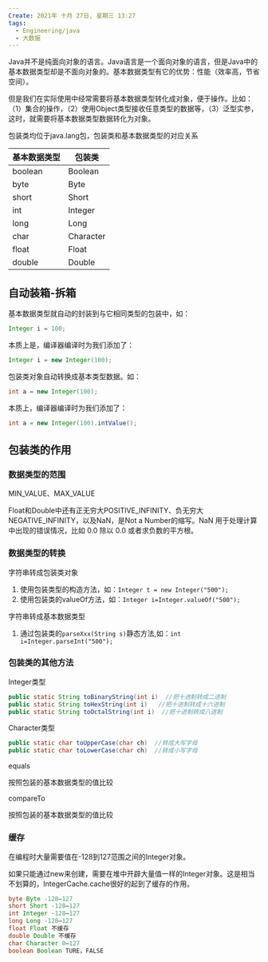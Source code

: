 ```yaml
---
Create: 2021年 十月 27日, 星期三 13:27
tags: 
  - Engineering/java
  - 大数据
---
```


Java并不是纯面向对象的语言。Java语言是一个面向对象的语言，但是Java中的基本数据类型却是不面向对象的。基本数据类型有它的优势：性能（效率高，节省空间）。

但是我们在实际使用中经常需要将基本数据类型转化成对象，便于操作。比如：（1）集合的操作，（2）使用Object类型接收任意类型的数据等，（3）泛型实参，这时，就需要将基本数据类型数据转化为对象。

包装类均位于java.lang包，包装类和基本数据类型的对应关系

| 基本数据类型 | 包装类    |
| ------------ | --------- |
| boolean      | Boolean   |
| byte         | Byte      |
| short        | Short     |
| int          | Integer   |
| long         | Long      |
| char         | Character |
| float        | Float     |
| double       | Double    |

## 自动装箱-拆箱

基本数据类型就自动的封装到与它相同类型的包装中，如：

```java
Integer i = 100;
```

本质上是，编译器编译时为我们添加了：

```java
Integer i = new Integer(100);
```

包装类对象自动转换成基本类型数据。如：

```java
int a = new Integer(100);
```

本质上，编译器编译时为我们添加了：

```java
int a = new Integer(100).intValue();
```

## 包装类的作用

### 数据类型的范围

MIN_VALUE、MAX_VALUE

Float和Double中还有正无穷大POSITIVE_INFINITY、负无穷大NEGATIVE_INFINITY，以及NaN，是Not a Number的缩写。NaN 用于处理计算中出现的错误情况，比如 0.0 除以 0.0 或者求负数的平方根。

### 数据类型的转换

字符串转成包装类对象

1. 使用包装类型的构造方法，如：`Integer t = new Integer("500");`
2. 使用包装类的valueOf方法，如：`Integer i=Integer.valueOf("500");`

字符串转成基本数据类型

1. 通过包装类的`parseXxx(String s)`静态方法,如：`int i=Integer.parseInt("500");`



### 包装类的其他方法

Integer类型

```java
public static String toBinaryString(int i)  //把十进制转成二进制
public static String toHexString(int i)   //把十进制转成十六进制
public static String toOctalString(int i)  //把十进制转成八进制
```

Character类型

```java
public static char toUpperCase(char ch)  //转成大写字母
public static char toLowerCase(char ch)  //转成小写字母
```

equals

按照包装的基本数据类型的值比较

compareTo

按照包装的基本数据类型的值比较



### 缓存

在编程时大量需要值在-128到127范围之间的Integer对象。

如果只能通过new来创建，需要在堆中开辟大量值一样的Integer对象。这是相当不划算的，IntegerCache.cache很好的起到了缓存的作用。



```java
byte Byte -128–127
short Short -128–127
int Integer -128—127
long Long -128—127
float Float 不缓存
double Double 不缓存
char Character 0–127
boolean Boolean TURE，FALSE
```

# 
